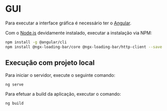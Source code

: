 # GUI

Para executar a interface gráfica é necessário ter o [Angular](https://github.com/angular/angular).

Com o [Node.js](https://github.com/nodejs/node) devidamente instalado, executar a instalação via NPM:

```sh
npm install -g @angular/cli
npm install @ngx-loading-bar/core @ngx-loading-bar/http-client --save
```

## Execução com projeto local

Para iniciar o servidor, execute o seguinte comando:

```sh
ng serve
```

Para efetuar a build da aplicação, executar o comando:

```sh
ng build
```
